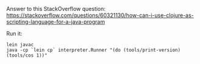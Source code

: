 Answer to this StackOverflow question: https://stackoverflow.com/questions/60321130/how-can-i-use-clojure-as-scripting-language-for-a-java-program


Run it:
```
lein javac
java -cp `lein cp` interpreter.Runner "(do (tools/print-version) (tools/cos 1))"
```
